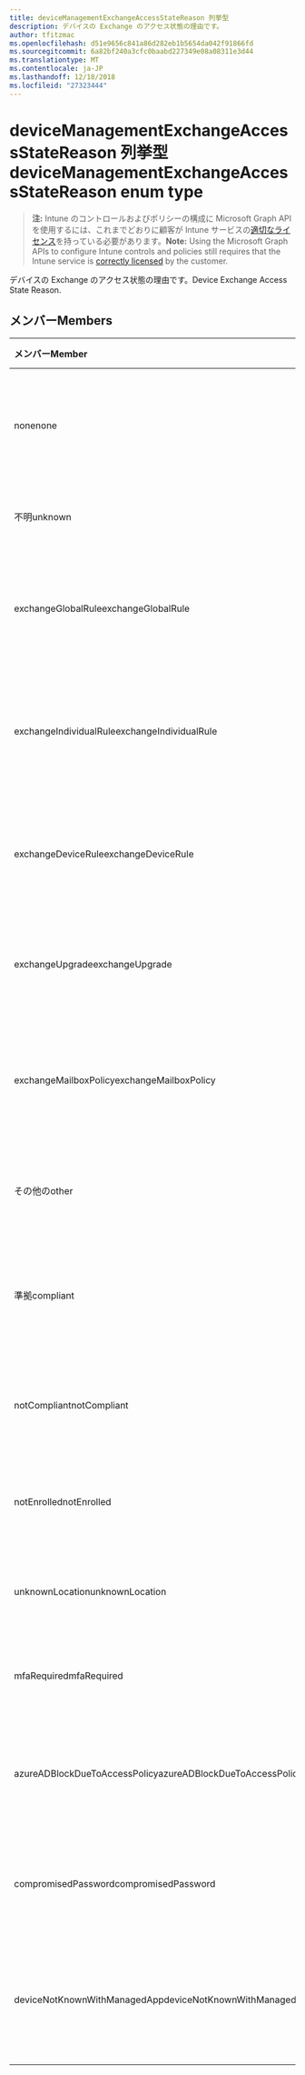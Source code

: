 ```yaml
---
title: deviceManagementExchangeAccessStateReason 列挙型
description: デバイスの Exchange のアクセス状態の理由です。
author: tfitzmac
ms.openlocfilehash: d51e9656c841a86d282eb1b5654da042f91866fd
ms.sourcegitcommit: 6a82bf240a3cfc0baabd227349e08a08311e3d44
ms.translationtype: MT
ms.contentlocale: ja-JP
ms.lasthandoff: 12/18/2018
ms.locfileid: "27323444"
---
```

# <a name="devicemanagementexchangeaccessstatereason-enum-type"></a><span data-ttu-id="3ebb5-103">deviceManagementExchangeAccessStateReason 列挙型</span><span class="sxs-lookup"><span data-stu-id="3ebb5-103">deviceManagementExchangeAccessStateReason enum type</span></span>

> <span data-ttu-id="3ebb5-104">**注:** Intune のコントロールおよびポリシーの構成に Microsoft Graph API を使用するには、これまでどおりに顧客が Intune サービスの[適切なライセンス](https://go.microsoft.com/fwlink/?linkid=839381)を持っている必要があります。</span><span class="sxs-lookup"><span data-stu-id="3ebb5-104">**Note:** Using the Microsoft Graph APIs to configure Intune controls and policies still requires that the Intune service is [correctly licensed](https://go.microsoft.com/fwlink/?linkid=839381) by the customer.</span></span>

<span data-ttu-id="3ebb5-105">デバイスの Exchange のアクセス状態の理由です。</span><span class="sxs-lookup"><span data-stu-id="3ebb5-105">Device Exchange Access State Reason.</span></span>
## <a name="members"></a><span data-ttu-id="3ebb5-106">メンバー</span><span class="sxs-lookup"><span data-stu-id="3ebb5-106">Members</span></span>
|<span data-ttu-id="3ebb5-107">メンバー</span><span class="sxs-lookup"><span data-stu-id="3ebb5-107">Member</span></span>|<span data-ttu-id="3ebb5-108">値</span><span class="sxs-lookup"><span data-stu-id="3ebb5-108">Value</span></span>|<span data-ttu-id="3ebb5-109">説明</span><span class="sxs-lookup"><span data-stu-id="3ebb5-109">Description</span></span>|
|:---|:---|:---|
|<span data-ttu-id="3ebb5-110">none</span><span class="sxs-lookup"><span data-stu-id="3ebb5-110">none</span></span>|<span data-ttu-id="3ebb5-111">0</span><span class="sxs-lookup"><span data-stu-id="3ebb5-111">0</span></span>|<span data-ttu-id="3ebb5-112">Exchange から検出アクセス状態の理由もなく</span><span class="sxs-lookup"><span data-stu-id="3ebb5-112">No access state reason discovered from Exchange</span></span>|
|<span data-ttu-id="3ebb5-113">不明</span><span class="sxs-lookup"><span data-stu-id="3ebb5-113">unknown</span></span>|<span data-ttu-id="3ebb5-114">1</span><span class="sxs-lookup"><span data-stu-id="3ebb5-114">1</span></span>|<span data-ttu-id="3ebb5-115">不明なアクセスの状態の理由</span><span class="sxs-lookup"><span data-stu-id="3ebb5-115">Unknown access state reason</span></span>|
|<span data-ttu-id="3ebb5-116">exchangeGlobalRule</span><span class="sxs-lookup"><span data-stu-id="3ebb5-116">exchangeGlobalRule</span></span>|<span data-ttu-id="3ebb5-117">2</span><span class="sxs-lookup"><span data-stu-id="3ebb5-117">2</span></span>|<span data-ttu-id="3ebb5-118">Exchange グローバル規則によって決定されるアクセスの状態</span><span class="sxs-lookup"><span data-stu-id="3ebb5-118">Access state determined by Exchange Global rule</span></span>|
|<span data-ttu-id="3ebb5-119">exchangeIndividualRule</span><span class="sxs-lookup"><span data-stu-id="3ebb5-119">exchangeIndividualRule</span></span>|<span data-ttu-id="3ebb5-120">3</span><span class="sxs-lookup"><span data-stu-id="3ebb5-120">3</span></span>|<span data-ttu-id="3ebb5-121">Exchange の個別の規則によって決定されるアクセスの状態</span><span class="sxs-lookup"><span data-stu-id="3ebb5-121">Access state determined by Exchange Individual rule</span></span>|
|<span data-ttu-id="3ebb5-122">exchangeDeviceRule</span><span class="sxs-lookup"><span data-stu-id="3ebb5-122">exchangeDeviceRule</span></span>|<span data-ttu-id="3ebb5-123">4</span><span class="sxs-lookup"><span data-stu-id="3ebb5-123">4</span></span>|<span data-ttu-id="3ebb5-124">アクセス状態のデバイスの交換の規則によって決定されます。</span><span class="sxs-lookup"><span data-stu-id="3ebb5-124">Access state determined by Exchange Device rule</span></span>|
|<span data-ttu-id="3ebb5-125">exchangeUpgrade</span><span class="sxs-lookup"><span data-stu-id="3ebb5-125">exchangeUpgrade</span></span>|<span data-ttu-id="3ebb5-126">5</span><span class="sxs-lookup"><span data-stu-id="3ebb5-126">5</span></span>|<span data-ttu-id="3ebb5-127">Exchange のアップグレードのためのアクセスの状態</span><span class="sxs-lookup"><span data-stu-id="3ebb5-127">Access state due to Exchange upgrade</span></span>|
|<span data-ttu-id="3ebb5-128">exchangeMailboxPolicy</span><span class="sxs-lookup"><span data-stu-id="3ebb5-128">exchangeMailboxPolicy</span></span>|<span data-ttu-id="3ebb5-129">6</span><span class="sxs-lookup"><span data-stu-id="3ebb5-129">6</span></span>|<span data-ttu-id="3ebb5-130">Exchange メールボックス ポリシーで定義されたアクセスの状態</span><span class="sxs-lookup"><span data-stu-id="3ebb5-130">Access state determined by Exchange Mailbox Policy</span></span>|
|<span data-ttu-id="3ebb5-131">その他の</span><span class="sxs-lookup"><span data-stu-id="3ebb5-131">other</span></span>|<span data-ttu-id="3ebb5-132">7</span><span class="sxs-lookup"><span data-stu-id="3ebb5-132">7</span></span>|<span data-ttu-id="3ebb5-133">アクセス状態が Exchange によって決定されます。</span><span class="sxs-lookup"><span data-stu-id="3ebb5-133">Access state determined by Exchange</span></span>|
|<span data-ttu-id="3ebb5-134">準拠</span><span class="sxs-lookup"><span data-stu-id="3ebb5-134">compliant</span></span>|<span data-ttu-id="3ebb5-135">8</span><span class="sxs-lookup"><span data-stu-id="3ebb5-135">8</span></span>|<span data-ttu-id="3ebb5-136">コンプライアンスの課題によって与えられたアクセスの状態</span><span class="sxs-lookup"><span data-stu-id="3ebb5-136">Access state granted by compliance challenge</span></span>|
|<span data-ttu-id="3ebb5-137">notCompliant</span><span class="sxs-lookup"><span data-stu-id="3ebb5-137">notCompliant</span></span>|<span data-ttu-id="3ebb5-138">9</span><span class="sxs-lookup"><span data-stu-id="3ebb5-138">9</span></span>|<span data-ttu-id="3ebb5-139">コンプライアンスの課題によって失効アクセス状態</span><span class="sxs-lookup"><span data-stu-id="3ebb5-139">Access state revoked by compliance challenge</span></span>|
|<span data-ttu-id="3ebb5-140">notEnrolled</span><span class="sxs-lookup"><span data-stu-id="3ebb5-140">notEnrolled</span></span>|<span data-ttu-id="3ebb5-141">10</span><span class="sxs-lookup"><span data-stu-id="3ebb5-141">10</span></span>|<span data-ttu-id="3ebb5-142">アクセスの状態管理の課題によって失効</span><span class="sxs-lookup"><span data-stu-id="3ebb5-142">Access state revoked by management challenge</span></span>|
|<span data-ttu-id="3ebb5-143">unknownLocation</span><span class="sxs-lookup"><span data-stu-id="3ebb5-143">unknownLocation</span></span>|<span data-ttu-id="3ebb5-144">12</span><span class="sxs-lookup"><span data-stu-id="3ebb5-144">12</span></span>|<span data-ttu-id="3ebb5-145">不明な場所のためのアクセスの状態</span><span class="sxs-lookup"><span data-stu-id="3ebb5-145">Access state due to unknown location</span></span>|
|<span data-ttu-id="3ebb5-146">mfaRequired</span><span class="sxs-lookup"><span data-stu-id="3ebb5-146">mfaRequired</span></span>|<span data-ttu-id="3ebb5-147">13</span><span class="sxs-lookup"><span data-stu-id="3ebb5-147">13</span></span>|<span data-ttu-id="3ebb5-148">MFA の課題のためのアクセスの状態</span><span class="sxs-lookup"><span data-stu-id="3ebb5-148">Access state due to MFA challenge</span></span>|
|<span data-ttu-id="3ebb5-149">azureADBlockDueToAccessPolicy</span><span class="sxs-lookup"><span data-stu-id="3ebb5-149">azureADBlockDueToAccessPolicy</span></span>|<span data-ttu-id="3ebb5-150">14</span><span class="sxs-lookup"><span data-stu-id="3ebb5-150">14</span></span>|<span data-ttu-id="3ebb5-151">AAD アクセス ポリシーによって無効にするアクセスの状態</span><span class="sxs-lookup"><span data-stu-id="3ebb5-151">Access State revoked by AAD Access Policy</span></span>|
|<span data-ttu-id="3ebb5-152">compromisedPassword</span><span class="sxs-lookup"><span data-stu-id="3ebb5-152">compromisedPassword</span></span>|<span data-ttu-id="3ebb5-153">15</span><span class="sxs-lookup"><span data-stu-id="3ebb5-153">15</span></span>|<span data-ttu-id="3ebb5-154">アクセス状態が危険にさらされたパスワードが無効</span><span class="sxs-lookup"><span data-stu-id="3ebb5-154">Access State revoked by compromised password</span></span>|
|<span data-ttu-id="3ebb5-155">deviceNotKnownWithManagedApp</span><span class="sxs-lookup"><span data-stu-id="3ebb5-155">deviceNotKnownWithManagedApp</span></span>|<span data-ttu-id="3ebb5-156">16</span><span class="sxs-lookup"><span data-stu-id="3ebb5-156">16</span></span>|<span data-ttu-id="3ebb5-157">マネージ アプリケーションの課題によって失効アクセス状態</span><span class="sxs-lookup"><span data-stu-id="3ebb5-157">Access state revoked by managed application challenge</span></span>|



